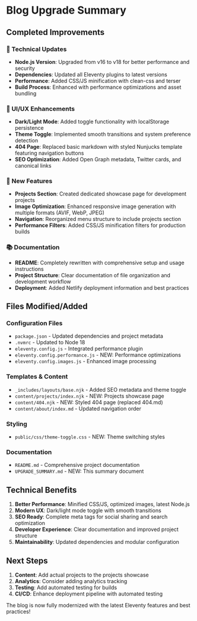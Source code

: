 # Blog Upgrade Summary

## Completed Improvements

### 🔧 Technical Updates
- **Node.js Version**: Upgraded from v16 to v18 for better performance and security
- **Dependencies**: Updated all Eleventy plugins to latest versions
- **Performance**: Added CSS/JS minification with clean-css and terser
- **Build Process**: Enhanced with performance optimizations and asset bundling

### 🎨 UI/UX Enhancements
- **Dark/Light Mode**: Added toggle functionality with localStorage persistence
- **Theme Toggle**: Implemented smooth transitions and system preference detection
- **404 Page**: Replaced basic markdown with styled Nunjucks template featuring navigation buttons
- **SEO Optimization**: Added Open Graph metadata, Twitter cards, and canonical links

### 📱 New Features
- **Projects Section**: Created dedicated showcase page for development projects
- **Image Optimization**: Enhanced responsive image generation with multiple formats (AVIF, WebP, JPEG)
- **Navigation**: Reorganized menu structure to include projects section
- **Performance Filters**: Added CSS/JS minification filters for production builds

### 📚 Documentation
- **README**: Completely rewritten with comprehensive setup and usage instructions
- **Project Structure**: Clear documentation of file organization and development workflow
- **Deployment**: Added Netlify deployment information and best practices

## Files Modified/Added

### Configuration Files
- `package.json` - Updated dependencies and project metadata
- `.nvmrc` - Updated to Node 18
- `eleventy.config.js` - Integrated performance plugin
- `eleventy.config.performance.js` - NEW: Performance optimizations
- `eleventy.config.images.js` - Enhanced image processing

### Templates & Content
- `_includes/layouts/base.njk` - Added SEO metadata and theme toggle
- `content/projects/index.njk` - NEW: Projects showcase page
- `content/404.njk` - NEW: Styled 404 page (replaced 404.md)
- `content/about/index.md` - Updated navigation order

### Styling
- `public/css/theme-toggle.css` - NEW: Theme switching styles

### Documentation
- `README.md` - Comprehensive project documentation
- `UPGRADE_SUMMARY.md` - NEW: This summary document

## Technical Benefits

1. **Better Performance**: Minified CSS/JS, optimized images, latest Node.js
2. **Modern UX**: Dark/light mode toggle with smooth transitions
3. **SEO Ready**: Complete meta tags for social sharing and search optimization
4. **Developer Experience**: Clear documentation and improved project structure
5. **Maintainability**: Updated dependencies and modular configuration

## Next Steps

1. **Content**: Add actual projects to the projects showcase
2. **Analytics**: Consider adding analytics tracking
3. **Testing**: Add automated testing for builds
4. **CI/CD**: Enhance deployment pipeline with automated testing

The blog is now fully modernized with the latest Eleventy features and best practices!
